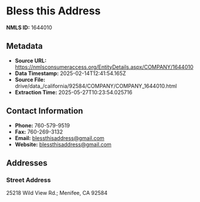 # Bless this Address

**NMLS ID:** 1644010

## Metadata
- **Source URL:** https://nmlsconsumeraccess.org/EntityDetails.aspx/COMPANY/1644010
- **Data Timestamp:** 2025-02-14T12:41:54.165Z
- **Source File:** drive/data_/california/92584/COMPANY/COMPANY_1644010.html
- **Extraction Time:** 2025-05-27T10:23:54.025716

## Contact Information
- **Phone:** 760-579-9519
- **Fax:** 760-269-3132
- **Email:** blessthisaddress@gmail.com
- **Website:** blessthisaddress@gmail.com

## Addresses
### Street Address
25218 Wild View Rd.; Menifee, CA 92584
